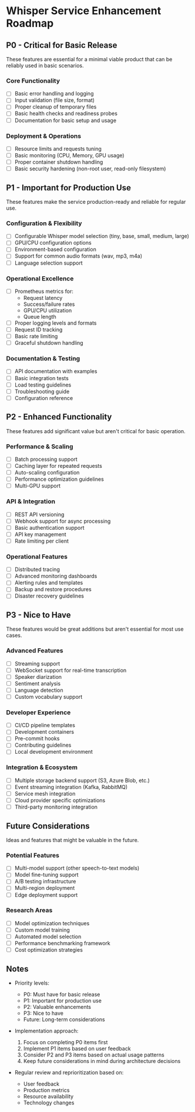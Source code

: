 # Whisper Service Enhancement Roadmap

## P0 - Critical for Basic Release
These features are essential for a minimal viable product that can be reliably used in basic scenarios.

### Core Functionality
- [ ] Basic error handling and logging
- [ ] Input validation (file size, format)
- [ ] Proper cleanup of temporary files
- [ ] Basic health checks and readiness probes
- [ ] Documentation for basic setup and usage

### Deployment & Operations
- [ ] Resource limits and requests tuning
- [ ] Basic monitoring (CPU, Memory, GPU usage)
- [ ] Proper container shutdown handling
- [ ] Basic security hardening (non-root user, read-only filesystem)

## P1 - Important for Production Use
These features make the service production-ready and reliable for regular use.

### Configuration & Flexibility
- [ ] Configurable Whisper model selection (tiny, base, small, medium, large)
- [ ] GPU/CPU configuration options
- [ ] Environment-based configuration
- [ ] Support for common audio formats (wav, mp3, m4a)
- [ ] Language selection support

### Operational Excellence
- [ ] Prometheus metrics for:
  - Request latency
  - Success/failure rates
  - GPU/CPU utilization
  - Queue length
- [ ] Proper logging levels and formats
- [ ] Request ID tracking
- [ ] Basic rate limiting
- [ ] Graceful shutdown handling

### Documentation & Testing
- [ ] API documentation with examples
- [ ] Basic integration tests
- [ ] Load testing guidelines
- [ ] Troubleshooting guide
- [ ] Configuration reference

## P2 - Enhanced Functionality
These features add significant value but aren't critical for basic operation.

### Performance & Scaling
- [ ] Batch processing support
- [ ] Caching layer for repeated requests
- [ ] Auto-scaling configuration
- [ ] Performance optimization guidelines
- [ ] Multi-GPU support

### API & Integration
- [ ] REST API versioning
- [ ] Webhook support for async processing
- [ ] Basic authentication support
- [ ] API key management
- [ ] Rate limiting per client

### Operational Features
- [ ] Distributed tracing
- [ ] Advanced monitoring dashboards
- [ ] Alerting rules and templates
- [ ] Backup and restore procedures
- [ ] Disaster recovery guidelines

## P3 - Nice to Have
These features would be great additions but aren't essential for most use cases.

### Advanced Features
- [ ] Streaming support
- [ ] WebSocket support for real-time transcription
- [ ] Speaker diarization
- [ ] Sentiment analysis
- [ ] Language detection
- [ ] Custom vocabulary support

### Developer Experience
- [ ] CI/CD pipeline templates
- [ ] Development containers
- [ ] Pre-commit hooks
- [ ] Contributing guidelines
- [ ] Local development environment

### Integration & Ecosystem
- [ ] Multiple storage backend support (S3, Azure Blob, etc.)
- [ ] Event streaming integration (Kafka, RabbitMQ)
- [ ] Service mesh integration
- [ ] Cloud provider specific optimizations
- [ ] Third-party monitoring integration

## Future Considerations
Ideas and features that might be valuable in the future.

### Potential Features
- [ ] Multi-model support (other speech-to-text models)
- [ ] Model fine-tuning support
- [ ] A/B testing infrastructure
- [ ] Multi-region deployment
- [ ] Edge deployment support

### Research Areas
- [ ] Model optimization techniques
- [ ] Custom model training
- [ ] Automated model selection
- [ ] Performance benchmarking framework
- [ ] Cost optimization strategies

## Notes
- Priority levels:
  - P0: Must have for basic release
  - P1: Important for production use
  - P2: Valuable enhancements
  - P3: Nice to have
  - Future: Long-term considerations

- Implementation approach:
  1. Focus on completing P0 items first
  2. Implement P1 items based on user feedback
  3. Consider P2 and P3 items based on actual usage patterns
  4. Keep future considerations in mind during architecture decisions

- Regular review and reprioritization based on:
  - User feedback
  - Production metrics
  - Resource availability
  - Technology changes 